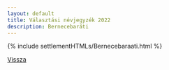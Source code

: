 ```yaml
---
layout: default
title: Választási névjegyzék 2022
description: Bernecebaráti
---
```


{% include settlementHTMLs/Bernecebaraati.html %}

[Vissza](./)